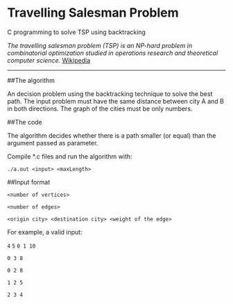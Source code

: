 Travelling Salesman Problem
===========================

C programming to solve TSP using backtracking

_The travelling salesman problem (TSP) is an NP-hard problem in combinatorial optimization studied in operations research and theoretical computer science._ [Wikipedia](http://en.wikipedia.org/wiki/Travelling_salesman_problem)

---

##The algorithm

An decision problem using the backtracking technique to solve the best path. The input problem must have the same distance between city A and B in both directions. The graph of the cities must be only numbers. 

##The code

The algorithm decides whether there is a path smaller (or equal) than the argument passed as parameter.

Compile \*.c files and run the algorithm with:


`./a.out <input> <maxLength>`


##Input format


`<number of vertices>`

`<number of edges>`

`<origin city> <destination city> <weight of the edge>`

For example, a valid input:

`4`
`5`
`0 1 10`

`0 3 8`

`0 2 8`

`1 2 5`

`2 3 4`


